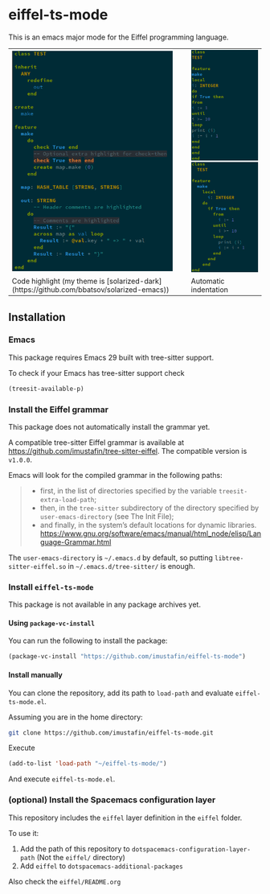 # eiffel-ts-mode
This is an emacs major mode for the Eiffel programming language.

<table>
<tr>
<td>
	<img src="docs/highlight.png" width="320" alt="Highlighted Eiffel code">
</td>
<td>
	<img src="docs/indent-pre.png" width="160" alt="Eiffel code without indentation">
	<img src="docs/indent-post.png" width="160" alt="Eiffel code with indentation">
</td>
</tr>
<tr>
<td>
Code highlight (my theme is [solarized-dark](https://github.com/bbatsov/solarized-emacs))
</td>
<td>
Automatic indentation
</td>
</tr>
</table>

## Installation
### Emacs
This package requires Emacs 29 built with tree-sitter support.

To check if your Emacs has tree-sitter support check
```lisp
(treesit-available-p)
```

### Install the Eiffel grammar
This package does not automatically install the grammar yet.

A compatible tree-sitter Eiffel grammar is available at
<https://github.com/imustafin/tree-sitter-eiffel>. The compatible version is
`v1.0.0`.

Emacs will look for the compiled grammar in the following paths:
> * first, in the list of directories specified by the variable `treesit-extra-load-path`;
> * then, in the `tree-sitter` subdirectory of the directory specified by `user-emacs-directory` (see The Init File);
> * and finally, in the system’s default locations for dynamic libraries.
<https://www.gnu.org/software/emacs/manual/html_node/elisp/Language-Grammar.html>

The `user-emacs-directory` is `~/.emacs.d` by default, so putting
`libtree-sitter-eiffel.so` in `~/.emacs.d/tree-sitter/` is enough.

### Install `eiffel-ts-mode`
This package is not available in any package archives yet.

#### Using `package-vc-install`
You can run the following to install the package:
```lisp
(package-vc-install "https://github.com/imustafin/eiffel-ts-mode")
```

#### Install manually
You can clone the repository, add its path to `load-path` and
evaluate `eiffel-ts-mode.el`.

Assuming you are in the home directory:
```bash
git clone https://github.com/imustafin/eiffel-ts-mode.git
```
Execute
```lisp
(add-to-list 'load-path "~/eiffel-ts-mode/")
```
And execute `eiffel-ts-mode.el`.

### (optional) Install the Spacemacs configuration layer
This repository includes the `eiffel` layer definition in the `eiffel` folder.

To use it:
1. Add the path of this repository to `dotspacemacs-configuration-layer-path`
  (Not the `eiffel/` directory)
2. Add `eiffel` to `dotspacemacs-additional-packages`

Also check the `eiffel/README.org`
